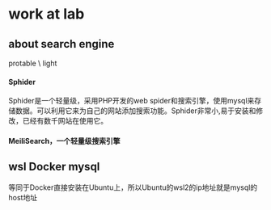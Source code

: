 # work at lab

## about search engine

protable \ light

#### Sphider

Sphider是一个轻量级，采用PHP开发的web spider和搜索引擎，使用mysql来存储数据。可以利用它来为自己的网站添加搜索功能。Sphider非常小,易于安装和修改，已经有数千网站在使用它。

#### MeiliSearch，一个轻量级搜索引擎

## wsl Docker  mysql

等同于Docker直接安装在Ubuntu上，所以Ubuntu的wsl2的ip地址就是mysql的host地址



